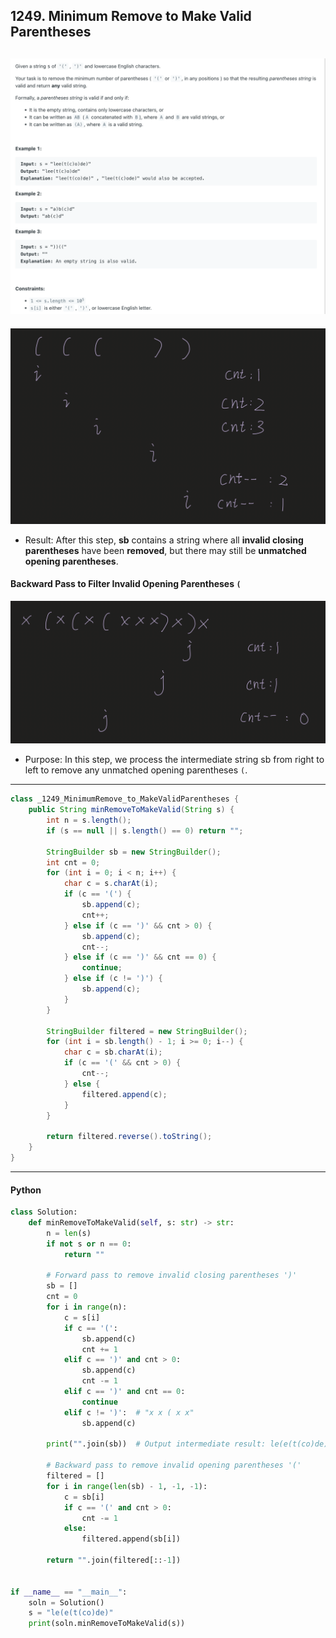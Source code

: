 ## 1249. Minimum Remove to Make Valid Parentheses
![](img/2024-09-29-23-10-23.png)
---

![](img/2024-11-23-22-46-25.png)

- Result: After this step, **sb** contains a string where all **invalid closing parentheses** have been **removed**, 
  but there may still be **unmatched opening parentheses**.




#### Backward Pass to Filter Invalid Opening Parentheses `(`

![](img/2024-11-23-22-56-57.png)


- Purpose: In this step, we process the intermediate string sb from right to left to remove any unmatched opening parentheses `(`.

---

```java
class _1249_MinimumRemove_to_MakeValidParentheses {
    public String minRemoveToMakeValid(String s) {
        int n = s.length();
        if (s == null || s.length() == 0) return "";

        StringBuilder sb = new StringBuilder();
        int cnt = 0;
        for (int i = 0; i < n; i++) {
            char c = s.charAt(i);
            if (c == '(') {
                sb.append(c);
                cnt++;
            } else if (c == ')' && cnt > 0) {
                sb.append(c);
                cnt--;
            } else if (c == ')' && cnt == 0) {
                continue;
            } else if (c != ')') {
                sb.append(c);
            }
        }

        StringBuilder filtered = new StringBuilder();
        for (int i = sb.length() - 1; i >= 0; i--) {
            char c = sb.charAt(i);
            if (c == '(' && cnt > 0) {
                cnt--;
            } else {
                filtered.append(c);
            }
        }

        return filtered.reverse().toString();
    }
}
```

---
#### Python

```py
class Solution:
    def minRemoveToMakeValid(self, s: str) -> str:
        n = len(s)
        if not s or n == 0:
            return ""

        # Forward pass to remove invalid closing parentheses ')'
        sb = []
        cnt = 0
        for i in range(n):
            c = s[i]
            if c == '(':
                sb.append(c)
                cnt += 1
            elif c == ')' and cnt > 0:
                sb.append(c)
                cnt -= 1
            elif c == ')' and cnt == 0:
                continue                
            elif c != ')':  # "x x ( x x"
                sb.append(c)

        print("".join(sb))  # Output intermediate result: le(e(t(co)de)

        # Backward pass to remove invalid opening parentheses '('
        filtered = []
        for i in range(len(sb) - 1, -1, -1):
            c = sb[i]
            if c == '(' and cnt > 0:
                cnt -= 1
            else:
                filtered.append(sb[i])

        return "".join(filtered[::-1])


if __name__ == "__main__":
    soln = Solution()
    s = "le(e(t(co)de)"
    print(soln.minRemoveToMakeValid(s))
```